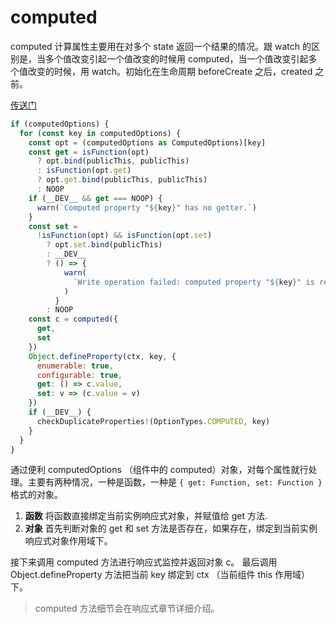 # computed

computed 计算属性主要用在对多个 state 返回一个结果的情况。跟 watch 的区别是，当多个值改变引起一个值改变的时候用 computed，当一个值改变引起多个值改变的时候，用 watch。初始化在生命周期 beforeCreate 之后，created 之前。

[传送门](https://github.com/vuejs/core/blob/3cfe5f9fc8b20e096ace2372bfbe58a2f0f0d5ad/packages/runtime-core/src/componentOptions.ts#L693)
```javascript
if (computedOptions) {
  for (const key in computedOptions) {
    const opt = (computedOptions as ComputedOptions)[key]
    const get = isFunction(opt)
      ? opt.bind(publicThis, publicThis)
      : isFunction(opt.get)
      ? opt.get.bind(publicThis, publicThis)
      : NOOP
    if (__DEV__ && get === NOOP) {
      warn(`Computed property "${key}" has no getter.`)
    }
    const set =
      !isFunction(opt) && isFunction(opt.set)
        ? opt.set.bind(publicThis)
        : __DEV__
        ? () => {
            warn(
              `Write operation failed: computed property "${key}" is readonly.`
            )
          }
        : NOOP
    const c = computed({
      get,
      set
    })
    Object.defineProperty(ctx, key, {
      enumerable: true,
      configurable: true,
      get: () => c.value,
      set: v => (c.value = v)
    })
    if (__DEV__) {
      checkDuplicateProperties!(OptionTypes.COMPUTED, key)
    }
  }
}
```

通过便利 computedOptions （组件中的 computed）对象，对每个属性就行处理。主要有两种情况，一种是函数，一种是 `{ get: Function, set: Function }` 格式的对象。
1. **函数** 将函数直接绑定当前实例响应式对象，并赋值给 get 方法.
2. **对象** 首先判断对象的 get 和 set 方法是否存在，如果存在，绑定到当前实例响应式对象作用域下。

接下来调用 computed 方法进行响应式监控并返回对象 c。
最后调用 Object.defineProperty 方法把当前 key 绑定到 ctx （当前组件 this 作用域）下。

> computed 方法细节会在响应式章节详细介绍。
